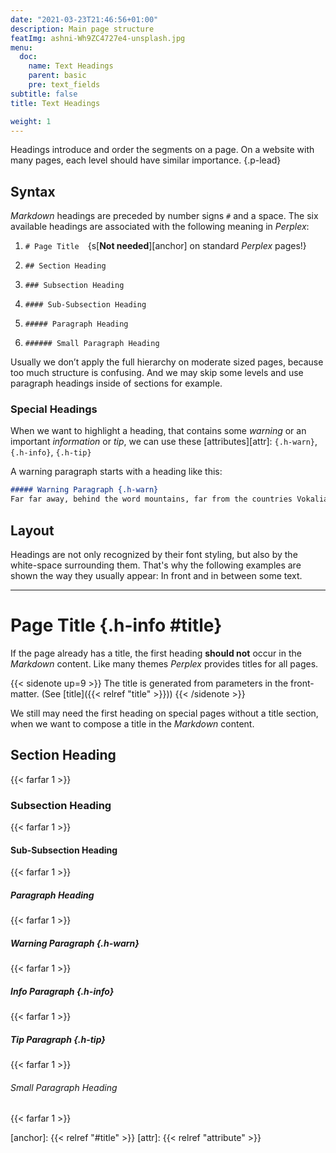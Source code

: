 ```yaml
---
date: "2021-03-23T21:46:56+01:00"
description: Main page structure
featImg: ashni-Wh9ZC4727e4-unsplash.jpg
menu:
  doc:
    name: Text Headings
    parent: basic
    pre: text_fields
subtitle: false
title: Text Headings

weight: 1
---
```


Headings introduce and order the segments on a page. On a website with many pages, each level should have similar importance.
{.p-lead} <!--more-->

## Syntax

_Markdown_ headings are preceded by number signs `#` and a space. The six available headings are associated with the following meaning in _Perplex_:

1. `# Page Title`&emsp;{s[**Not needed**][anchor] on standard _Perplex_ pages!}

2. `## Section Heading`

3. `### Subsection Heading`

4. `#### Sub-Subsection Heading`

5. `##### Paragraph Heading`

6. `###### Small Paragraph Heading`

Usually we don’t apply the full hierarchy on moderate sized pages, because too much structure is confusing. And we may skip some levels and use paragraph headings inside of sections for example.

### Special Headings

When we want to highlight a heading, that contains some *warning* or an important *information* or *tip*, we can use these [attributes][attr]: `{.h-warn}`, `{.h-info}`, `{.h-tip}`

A warning paragraph starts with a heading like this:

```md
##### Warning Paragraph {.h-warn}
Far far away, behind the word mountains, far from the countries Vokalia and
```

## Layout

Headings are not only recognized by their font styling, but also by the white-space surrounding them. That's why the following examples are shown the way they usually appear: In front and in between some text.

***

# Page Title {.h-info #title}

If the page already has a title, the first heading **should not** occur in the _Markdown_ content. Like many themes _Perplex_ provides titles for all pages.

{{< sidenote up=9 >}}
The title is generated from parameters in the front-matter. (See [title]({{< relref "title" >}}))
{{< /sidenote >}}

We still may need the first heading on special pages without a title section, when we want to compose a title in the _Markdown_ content.

## Section Heading
{{< farfar 1 >}}

### Subsection Heading
{{< farfar 1 >}}

#### Sub-Subsection Heading
{{< farfar 1 >}}

##### Paragraph Heading
{{< farfar 1 >}}

##### Warning Paragraph {.h-warn}
{{< farfar 1 >}}

##### Info Paragraph {.h-info}

{{< farfar 1 >}}

##### Tip Paragraph {.h-tip}
{{< farfar 1 >}}

###### Small Paragraph Heading
{{< farfar 1 >}}

[anchor]: {{< relref "#title" >}}
[attr]: {{< relref "attribute" >}}
